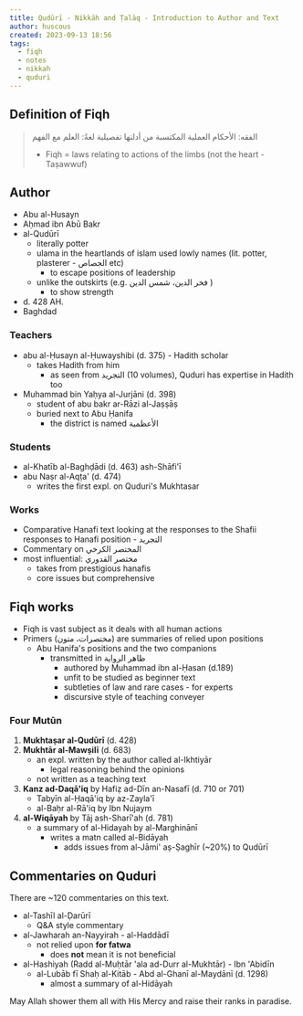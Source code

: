 ```yaml
---
title: Qudūrī - Nikkāh and Ṭalāq - Introduction to Author and Text
author: huscous
created: 2023-09-13 18:56
tags:
  - fiqh
  - notes
  - nikkah
  - quduri
---
```


Definition of Fiqh
------------------

> الفقه: الأحكام العملية المكتسبة من أدلتها تفصيلية لغةً: العلم مع الفهم
>
> - Fiqh = laws relating to actions of the limbs (not the heart -
> Taṣawwuf)

Author
------

-   Abu al-Husayn
-   Aḥmad ibn Abū Bakr
-   al-Qudūrī
    -   literally potter
    -   ulama in the heartlands of islam used lowly names (lit. potter,
        plasterer - الجصاص etc)
        -   to escape positions of leadership
    -   unlike the outskirts (e.g. فخر الدين، شمس الدين )
        -   to show strength
-   d.  428 AH.
-   Baghdad

### Teachers

-   abu al-Ḥusayn al-Ḥuwayshibi (d. 375) - Hadith scholar
    -   takes Hadith from him
        -   as seen from التجريد (10 volumes), Quduri has expertise in
            Hadith too
-   Muhammad bin Yaḥya al-Jurjāni (d. 398)
    -   student of abu bakr ar-Rāzi al-Jaṣṣāṣ
    -   buried next to Abu Ḥanifa
        -   the district is named الأعظمية

### Students

-   al-Khatīb al-Baghḍādi (d. 463) ash-Shāfi'ī
-   abu Naṣr al-Aqṭa' (d. 474)
    -   writes the first expl. on Quduri's Mukhtasar

### Works

-   Comparative Hanafi text looking at the responses to the Shafii
    responses to Hanafi position - التجريد
-   Commentary on المختصر الكرخي
-   most influential: مختصر القدوري
    -   takes from prestigious hanafis
    -   core issues but comprehensive

Fiqh works
----------

-   Fiqh is vast subject as it deals with all human actions
-   Primers (مختصرات، متون) are summaries of relied upon positions
    -   Abu Hanifa's positions and the two companions
        -   transmitted in ظاهر الرواية
            -   authored by Muhammad ibn al-Ḥasan (d.189)
            -   unfit to be studied as beginner text
            -   subtleties of law and rare cases - for experts
            -   discursive style of teaching conveyer

### Four Mutūn

1.  **Mukhtaṣar al-Qudūrī** (d. 428)
2.  **Mukhtār al-Mawṣilī** (d. 683)
    -   an expl. written by the author called al-Ikhtiyār
        -   legal reasoning behind the opinions
    -   not written as a teaching text
3.  **Kanz ad-Daqā'iq** by Hafiẓ ad-Dīn an-Nasafī (d. 710 or 701)
    -   Tabyīn al-Ḥaqā'iq by az-Zayla'ī
    -   al-Baḥr al-Rā'iq by Ibn Nujaym
4.  **al-Wiqāyah** by Tāj ash-Sharī'ah (d. 781)
    -   a summary of al-Hidayah by al-Marghinānī
        -   writes a matn called al-Bidāyah
            -   adds issues from al-Jāmi' aṣ-Ṣaghīr (\~20%) to Qudūrī

Commentaries on Quduri
----------------------

There are \~120 commentaries on this text.

-   al-Tashīl al-Ḍarūrī
    -   Q&A style commentary
-   al-Jawharah an-Nayyirah - al-Haddādī
    -   not relied upon **for fatwa**
        -   does **not** mean it is not beneficial
-   al-Hashiyah (Radd al-Muḥtār 'ala ad-Durr al-Mukhtār) - Ibn 'Abidīn
    -   al-Lubāb fī Shaḥ al-Kitāb - Abd al-Ghanī al-Maydānī (d. 1298)
        -   almost a summary of al-Hidāyah

May Allah shower them all with His Mercy and raise their ranks in
paradise.
